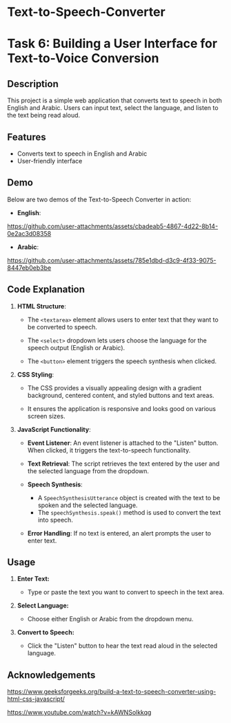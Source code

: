 # Text-to-Speech-Converter

# Task 6: Building a User Interface for Text-to-Voice Conversion

## Description
This project is a simple web application that converts text to speech in both English and Arabic. Users can input text, select the language, and listen to the text being read aloud.


## Features

- Converts text to speech in English and Arabic
- User-friendly interface


## Demo
Below are two demos of the Text-to-Speech Converter in action:

- **English**:
  
https://github.com/user-attachments/assets/cbadeab5-4867-4d22-8b14-0e2ac3d08358

- **Arabic**:
  
https://github.com/user-attachments/assets/785e1dbd-d3c9-4f33-9075-8447eb0eb3be


## Code Explanation

1. **HTML Structure**:

    - The `<textarea>` element allows users to enter text that they want to be converted to speech.

    - The `<select>` dropdown lets users choose the language for the speech output (English or Arabic).

    - The `<button>` element triggers the speech synthesis when clicked.


2. **CSS Styling**:

    - The CSS provides a visually appealing design with a gradient background, centered content, and styled buttons and text areas.

    - It ensures the application is responsive and looks good on various screen sizes.


3. **JavaScript Functionality**:

    - **Event Listener**: An event listener is attached to the "Listen" button. When clicked, it triggers the text-to-speech functionality.

    - **Text Retrieval**: The script retrieves the text entered by the user and the selected language from the dropdown.

    - **Speech Synthesis**:
        - A `SpeechSynthesisUtterance` object is created with the text to be spoken and the selected language.
        - The `speechSynthesis.speak()` method is used to convert the text into speech.

    - **Error Handling**: If no text is entered, an alert prompts the user to enter text.


## Usage

1. **Enter Text:**
    - Type or paste the text you want to convert to speech in the text area.

2. **Select Language:**
    - Choose either English or Arabic from the dropdown menu.

3. **Convert to Speech:**
    - Click the "Listen" button to hear the text read aloud in the selected language.


## Acknowledgements
https://www.geeksforgeeks.org/build-a-text-to-speech-converter-using-html-css-javascript/

https://www.youtube.com/watch?v=kAWNSolkkqg

